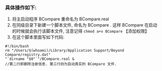 ### 具体操作如下:

1. 将主启动程序 BCompare 重命名为 BCompare.real
2. 在同级目录下新建一个脚本文件, 命名为 BCompare . 这样 BCompare 在启动的时候就会执行该脚本文件, 注意记得 `chmod a+x BCompare` 【添加权限】
3. 在这个脚本里面写如下代码:
```
#!/bin/bash
rm "/Users/$(whoami)/Library/Application Support/Beyond Compare/registry.dat"
"`dirname "$0"`"/BCompare.real &
//第二行即删除注册信息. 第三行则为启动真实的 BCompare 文件. 
```
